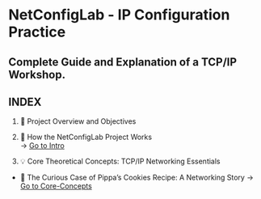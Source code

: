 # NetConfigLab - IP Configuration Practice 
## Complete Guide and Explanation of a TCP/IP Workshop.

## INDEX
1. 📝 Project Overview and Objectives  
2. 🧭 How the NetConfigLab Project Works  
 → [Go to Intro](https://github.com/mfcal223/NetConfigLab/blob/main/intro.md)
   
4. 💡 Core Theoretical Concepts: TCP/IP Networking Essentials 
- 📖 The Curious Case of Pippa’s Cookies Recipe: A Networking Story
   → [Go to Core-Concepts](https://github.com/mfcal223/NetConfigLab/blob/main/core_concepts.md)
